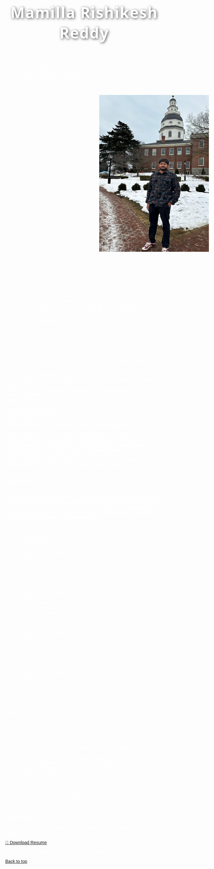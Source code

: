 
<html lang="en">
<head>
  <meta charset="UTF-8">
  <meta name="viewport" content="width=device-width, initial-scale=1.0">
  <title>Mamilla Rishikesh Reddy - Portfolio</title>
  <style>
/* Body and Background */
body {
  font-family: Arial, sans-serif;
  color: #fff;
  background: url('BreakingBadMikeWalt.jpg') 
              no-repeat center center fixed;
  background-size: cover;
  height: 100vh;
  display: flex;
  flex-direction: column;
}

/* Container */
.container {
  width: 100%;
  max-width: 1200px;
  margin: 0 auto;
  padding: 20px;
}

/* Navbar */
nav {
  display: flex;
  justify-content: space-between;
  align-items: center;
  padding: 20px;
  background: rgba(0, 0, 0, 0.6);
  border-radius: 8px;
  margin-bottom: 40px;
}

nav h1 {
  font-size: 24px;
}

nav a {
  color: #fff;
  text-decoration: none;
  font-size: 18px;
  padding: 10px;
  border-radius: 5px;
}

nav a:hover {
  background: rgba(255, 255, 255, 0.2);
}

/* Sections */
section {
  background: rgba(0, 0, 0, 0.6);
  margin-bottom: 40px;
  padding: 40px;
  border-radius: 8px;
}

section h2 {
  font-size: 2.5rem;
  margin-bottom: 20px;
}

section p, section li {
  font-size: 1.2rem;
  line-height: 1.6;
}

ul {
  list-style-type: none;
  margin-top: 15px;
}

ul li {
  margin-bottom: 10px;
}

ul li a {
  color: #00aced;
  text-decoration: none;
}

ul li a:hover {
  text-decoration: underline;
}

/* Movies Grid */
.movies-grid {
  display: grid;
  grid-template-columns: repeat(auto-fit, minmax(220px, 1fr));
  gap: 20px;
  margin-top: 20px;
}

.movie-card {
  background: rgba(255, 255, 255, 0.1);
  border-radius: 10px;
  overflow: hidden;
  text-align: center;
  transition: transform 0.3s ease;
}

.movie-card:hover {
  transform: scale(1.05);
}

.movie-card img {
  width: 100%;
  height: 320px;
  object-fit: cover;
}

.movie-card h3 {
  margin: 10px 0;
  font-size: 1.3rem;
  color: #fff;
}

/* Footer */
footer {
  text-align: center;
  padding: 20px;
  background: rgba(0, 0, 0, 0.7);
  margin-top: auto;
  border-radius: 8px;
}

footer a {
  color: #fff;
  text-decoration: none;
  font-size: 16px;
}

footer a:hover {
  text-decoration: underline;
}

/* Responsive */
@media (max-width: 768px) {
  nav {
    flex-direction: column;
    text-align: center;
  }

  section {
    padding: 20px;
  }
}
  </style>
</head>
<body>
  <div class="container">
    <!-- Navbar -->
    <nav>
      <div>
        <h1 style="
    font-size: 48px; 
    font-family: 'Segoe UI', Tahoma, Geneva, Verdana, sans-serif; 
    font-weight: bold; 
    color: #ffffff; 
    text-align: center; 
    text-shadow: 2px 2px 8px rgba(0, 0, 0, 0.7);
    letter-spacing: 2px;
    margin-top: 20px;
">
  Mamilla Rishikesh Reddy
</h1>
      </div> 
   


      <div>
        <a href="#about">About Me</a>
        <a href="#projects">Projects</a>
        <a href="#favorites">Favorites</a>
        <a href="#contact">Contact</a>
      </div>
    </nav>
  
  
     

  
  <img src="rishi m.jpg" style="height:500px; width:350px; margin-bottom:50px; margin-left:300px"
       >



    <!-- About -->
    <section id="about">
      <h2>About Me</h2>
      <p>
        Hello! I'm Mamilla Rishikesh Reddy, a passionate computer science student and aspiring developer.  
        I enjoy working with <b>Java, Python, Node.js, and MySQL</b>.  
        My interests include <b>AI, Machine Learning, and App Development</b>.  
        I love solving problems and building useful applications.
      </p>
    </section>

    <!-- Projects -->
    <section id="projects">
      <h2>Projects</h2>
      <p>Here are some of the projects I worked on:</p>
      <p>Netflix Recommendation System – Innovative Students Hackathon
      <br>
•
Team Lead | Hyderabad, India | Dec 2023 – Feb 2024 <br>
•
Led a 3-member team to develop a content-based recommendation system for Netflix.<br>
•
Used Python, web scraping for handling large-scale datasets.<br>
•
Reached final round among 100+ teams by proposing an efficient data organization model.<br>
<br>
Smart Price Alert System<br>
•
Designed an automated price monitoring tool for e-commerce websites using Python and APIs.<br>
•
Implemented data collection, alert triggering, and visualization of price trends.<br>
<br>
Smart Screen Voice — Accessible Screen Summarizer & TTS for Blind Users<br>
•
Designed and implemented an end-to-end pipeline that captures screen content, performs OCR, and preprocesses text for downstream NLP tasks.<br>
•
Integrated real-time TTS (text-to-speech) to vocalize summaries and navigational cues with low latency for seamless interaction.<br>
•
We are still working on this project as this this project course ends in December 2025. We use transformers for the analysing and processing.</p>
    </section>
<section id="hobbies">
  <h2>Hobbies</h2>
  <p>
    Outside of academics, I enjoy a balance of sports and entertainment.  
    I’m passionate about <b>watching cricket</b>, following exciting matches and supporting my favorite teams.  
    I also love <b>watching movies</b>, as they inspire creativity and storytelling.  
    Staying active is important to me — I regularly play <b>badminton</b>, which sharpens my reflexes and teamwork,  
    and I dedicate time to the <b>gym</b> to build strength and maintain a healthy lifestyle.  
  </p>
</section>


    <!-- Favorites -->
    <section id="favorites">
      <h2>Favorite Movies & TV Shows</h2>
      <div class="movies-grid">
        <div class="movie-card">
          <a href="https://www.imdb.com/title/tt0903747/" target="_blank">
            <img src="https://www.imdb.com/title/tt0903747/mediaviewer/rm3116305665/?ref_=tt_ov_i">
            <h3>Breaking Bad</h3>
          </a>
        </div>
        <div class="movie-card">
          <a href="https://www.imdb.com/title/tt0111161/" target="_blank">
            <img src="https://upload.wikimedia.org/wikipedia/en/8/81/ShawshankRedemptionMoviePoster.jpg" alt="The Shawshank Redemption">
            <h3>The Shawshank Redemption</h3>
          </a>
        </div>
        <div class="movie-card">
          <a href="https://www.imdb.com/title/tt0137523/" target="_blank">
            <img src="https://upload.wikimedia.org/wikipedia/en/f/fc/Fight_Club_poster.jpg" alt="Fight Club">
            <h3>Fight Club</h3>
          </a>
        </div>
        <div class="movie-card">
          <a href="https://www.imdb.com/title/tt2198161/" target="_blank">
            <img src="https://upload.wikimedia.org/wikipedia/en/9/9a/Seethamma_Vakitlo_Sirimalle_Chettu.jpg" alt="SVSC">
            <h3>Seethamma Vakitlo Sirimalle Chettu</h3>
          </a>
        </div>
      </div>
    </section>

    <!-- Contact -->
    <section id="contact">
      <h2>Contact</h2>
      <p>You can reach me through:</p>
      <ul>
        <li>Email: <a href="mailto:rmami001@odu.edu">rmami001@odu.edu</a></li>
        <li>LinkedIn: <a href="https://www.linkedin.com/in/rishikesh-reddy-mamilla-53b066164/" target="_blank">LinkedIn</a></li>
        <li>GitHub: <a href="https://github.com/Rishikesh232003" target="_blank">GitHub</a></li>
      </ul>
    </section>
  </div>

.resume-btn:hover {
  background: #0084b4;
}
<section id="resume">
  <h2>Resume</h2>
  <p>If you’d like to know more about my experience, you can download my resume below:</p>
  <a href="https://github.com/Rishikesh232003/Portofolio/blob/main/rishikesh%20resume%20v.pdf" download class="resume-btn">📄 Download Resume</a>
</section>



  <!-- Footer -->
  <footer>
    <p>&copy; 2025 Mamilla Rishikesh Reddy. All Rights Reserved.</p>
    <a href="#about">Back to top</a>
  </footer>
</body>
</html>

